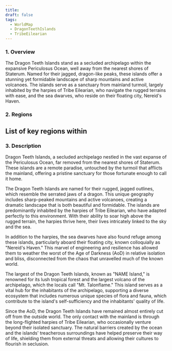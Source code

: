 ```yaml
---
title: 
draft: false
tags:
  - WorldMap
  - DragonTeethIslands
  - TribeEilearian
---
```

### 1. **Overview**

The Dragon Teeth Islands stand as a secluded archipelago within the expansive Periculosus Ocean, well away from the nearest shores of Staterum. Named for their jagged, dragon-like peaks, these islands offer a stunning yet formidable landscape of sharp mountains and active volcanoes. The islands serve as a sanctuary from mainland turmoil, largely inhabited by the harpies of Tribe Eilearian, who navigate the rugged terrains with ease, and the sea dwarves, who reside on their floating city, Nereid's Haven.

### 2. **Regions**

List of key regions within
- 

### 3. **Description**

Dragon Teeth Islands, a secluded archipelago nestled in the vast expanse of the Periculosus Ocean, far removed from the nearest shores of Staterum. These islands are a remote paradise, untouched by the turmoil that afflicts the mainland, offering a pristine sanctuary for those fortunate enough to call it home.

The Dragon Teeth Islands are named for their rugged, jagged outlines, which resemble the serrated jaws of a dragon. This unique geography includes sharp-peaked mountains and active volcanoes, creating a dramatic landscape that is both beautiful and formidable. The islands are predominantly inhabited by the harpies of Tribe Eilearian, who have adapted perfectly to this environment. With their ability to soar high above the rugged terrain, the harpies thrive here, their lives intricately linked to the sky and the sea.

In addition to the harpies, the sea dwarves have also found refuge among these islands, particularly aboard their floating city, known colloquially as "Nereid's Haven." This marvel of engineering and resilience has allowed them to weather the worst of the Age of Darkness (AoD) in relative isolation and bliss, disconnected from the chaos that unravelled much of the known world.

The largest of the Dragon Teeth Islands, known as "NAME Island," is renowned for its lush tropical forest and the largest volcano of the archipelago, which the locals call "Mt. Talonflame." This island serves as a vital hub for the inhabitants of the archipelago, supporting a diverse ecosystem that includes numerous unique species of flora and fauna, which contribute to the island's self-sufficiency and the inhabitants' quality of life.

Since the AoD, the Dragon Teeth Islands have remained almost entirely cut off from the outside world. The only contact with the mainland is through the long-flighted harpies of Tribe Eilearian, who occasionally venture beyond their isolated sanctuary. The natural barriers created by the ocean and the islands' treacherous surroundings have helped preserve their way of life, shielding them from external threats and allowing their cultures to flourish in seclusion.